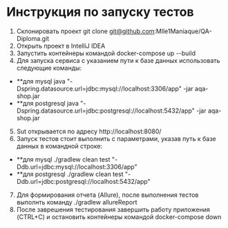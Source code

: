 # Инструкция по запуску тестов

1. Склонировать проект git clone git@github.com:Mlle1Maniaque/QA-Diploma.git
2. Открыть проект в IntelliJ IDEA
3. Запустить контейнеры командой docker-compose up --build
4. Для запуска сервиса с указанием пути к базе данных использовать следующие команды:
* **для mysql java "-Dspring.datasource.url=jdbc:mysql://localhost:3306/app" -jar aqa-shop.jar
* **для postgresql java "-Dspring.datasource.url=jdbc:postgresql://localhost:5432/app" -jar aqa-shop.jar
5. Sut открывается по адресу http://localhost:8080/
6. Запуск тестов стоит выполнить с параметрами, указав путь к базе данных в командной строке:
* **для mysql ./gradlew clean test "-Ddb.url=jdbc:mysql://localhost:3306/app"
* **для postgresql ./gradlew clean test "-Ddb.url=jdbc:postgresql://localhost:5432/app"
7. Для формирования отчета (Allure), после выполнения тестов выполнть команду ./gradlew allureReport
8. После заврешения тестирования завершить работу приложения (CTRL+C) и остановить контейнеры командой docker-compose down
